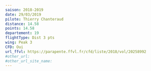 ```yaml
---
saison: 2018-2019
date: 29/03/2019
pilote: Thierry Chanteraud
distance: 14.58
points: 14.58
departement: 19
flightType: Dist 3 pts
wing: Peak 3
CFD: Oui
url_ffvl: https://parapente.ffvl.fr/cfd/liste/2018/vol/20258992
#other_url:
#other_url_site_name:
---
```

